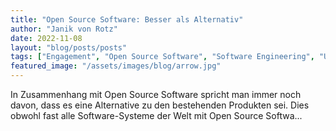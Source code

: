 ```yaml
---
title: "Open Source Software: Besser als Alternativ"
author: "Janik von Rotz"
date: 2022-11-08
layout: "blog/posts/posts"
tags: ["Engagement", "Open Source Software", "Software Engineering", "Unternehmen"]
featured_image: "/assets/images/blog/arrow.jpg"
---
```


In Zusammenhang mit Open Source Software spricht man immer noch davon, dass es eine Alternative zu den bestehenden Produkten sei. Dies obwohl fast alle Software-Systeme der Welt mit Open Source Softwa...


